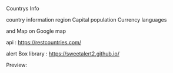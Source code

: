 Countrys Info

country information
region
Capital
population
Currency
languages

and Map on Google map

api : https://restcountries.com/

alert Box library : https://sweetalert2.github.io/


Preview:
